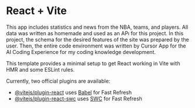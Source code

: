 # React + Vite

This app includes statistics and news from the NBA, teams, and players. All data was written as homemade and used as an APı for this project. In this project, the schema for the desired features of the site was prepared by the user. Then, the entire code environment was written by Cursor App for the AI Coding Experience for my coding knowledge development.

This template provides a minimal setup to get React working in Vite with HMR and some ESLint rules.

Currently, two official plugins are available:

- [@vitejs/plugin-react](https://github.com/vitejs/vite-plugin-react/blob/main/packages/plugin-react/README.md) uses [Babel](https://babeljs.io/) for Fast Refresh
- [@vitejs/plugin-react-swc](https://github.com/vitejs/vite-plugin-react-swc) uses [SWC](https://swc.rs/) for Fast Refresh
